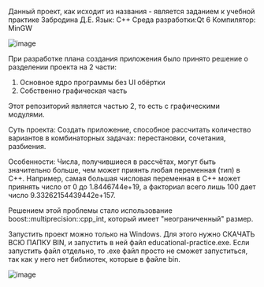Данный проект, как исходит из названия - является заданием к учебной практике Забродина Д.Е.
Язык: С++
Среда разработки:Qt 6
Компилятор: MinGW

![image](https://user-images.githubusercontent.com/107744290/221299002-2b2f67fd-902b-4bf2-a3b7-c03da344d247.png)

При разработке плана создания приложения было принято решение о разделении проекта на 2 части:
1) Основное ядро программы без UI обёртки
2) Собственно графическая часть

Этот репозиторий является частью 2, то есть c графическими модулями.

Суть проекта:
Создать приложение, способное рассчитать количество вариантов в комбинаторных задачах: перестановки, сочетания, разбиения. 


Особенности: Числа, получившиеся в рассчётах, могут быть значительно больше, чем может приянть любая переменная (тип) в С++. 
Например, самая большая числовая переменная в С++ может приянять число от 0 до 1.8446744e+19, а факториал всего лишь 100 дает число 9.33262154439442e+157.

Решением этой проблемы стало использование boost::multiprecision::cpp_int, который имеет "неограниченный" размер. 

Запустить проект можно только на Windows. Для этого нужно СКАЧАТЬ ВСЮ ПАПКУ BIN, и запустить в ней файл educational-practice.exe. 
Если запустить файл отдельно, то .ехе файл просто не сможет запуститься, так как у него нет библиотек, которые в файле bin.

![image](https://user-images.githubusercontent.com/107744290/221299487-8d877bb7-ac16-440f-b90d-52efb415d323.png)

